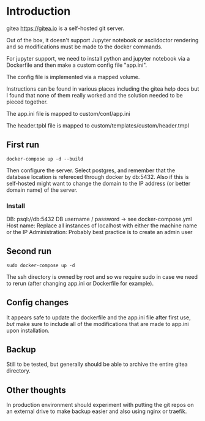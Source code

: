 # Introduction
gitea https://gitea.io is a self-hosted git server.

Out of the box, it doesn't support Jupyter notebook or asciidoctor rendering and so modifications must be made to the docker commands.

For jupyter support, we need to install python and jupyter notebook via a Dockerfile and then make a custom config file "app.ini".

The config file is implemented via a mapped volume.

Instructions can be found in various places including the gitea help docs but I found that none of them really worked and the solution needed to be pieced together.

The app.ini file is mapped to custom/conf/app.ini

The header.tpbl file is mapped to custom/templates/custom/header.tmpl


## First run
```
docker-compose up -d --build
```
Then configure the server. Select postgres, and remember that the database location is refereced through docker by db:5432. Also if this is self-hosted might want to change the domain to the IP address (or better domain name) of the server.

### Install

DB: psql://db:5432
DB username / password -> see docker-compose.yml
Host name: Replace all instances of localhost with either the machine name or the IP
Administration: Probably best practice is to create an admin user




## Second run
```
sudo docker-compose up -d
```
The ssh directory is owned by root and so we require sudo in case we need to rerun (after changing app.ini or Dockerfile for example).

## Config changes
It appears safe to update the dockerfile and the app.ini file after first use, *but* make sure to include all of the modifications that are made to app.ini upon installation.

## Backup
Still to be tested, but generally should be able to archive the entire gitea directory.

## Other thoughts
In production environment should experiment with putting the git repos on an external drive to make backup easier and also using nginx or traefik.
